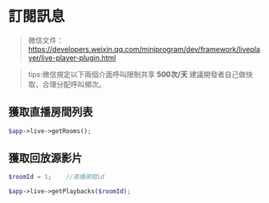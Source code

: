 # 訂閱訊息

> 微信文件：https://developers.weixin.qq.com/miniprogram/dev/framework/liveplayer/live-player-plugin.html

> tips:微信規定以下兩個介面呼叫限制共享 **500次/天** 建議開發者自己做快取，合理分配呼叫頻次。

## 獲取直播房間列表

```php
$app->live->getRooms();
```

## 獲取回放源影片

```php
$roomId = 1;    //直播房間id

$app->live->getPlaybacks($roomId);
```
